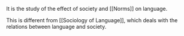 It is the study of the effect of society and [[Norms]] on language.

This is different from [[Sociology of Language]], which deals with the relations between language and society.